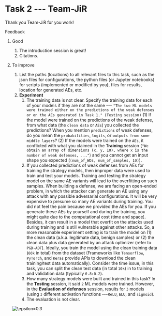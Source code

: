 # Task 2 --- Team-JiR

Thank you Team-JiR for you work!

Feedback
1. Good
    1. The introduction session is great!
    2. Citations.
2. To improve
    1. List the paths (locations) to all relevant files to this task, such as the json files for configurations, the python files (or Jupyter notebooks) for scripts (implemented or modified by you), files for results, location for generated AEs, etc.
    2. **Experiment**
        1. The training data is not clear. Specify the training data for each of your models if they are not the same --- ``"The two ML models were trained either on the predictions of the weak defenses or on the AEs generated in Task 1." (Testing session)`` (1) If the model were trained on the predictions of the weak defense, from what data (the ``clean data`` or ``AEs``) you collected the predictions? When you mention ``predictions`` of weak defenses, do you mean the ``probabilities``, ``logits``, or ``outputs from some middle layers``? (2) If the models were trained on the ``AEs``, it conflicted with what you claimed in the **Training** session (``"We obtain an array of dimensions (x, y, 10), where x is the number of weak defenses, ..."``) and you cannot get an input shape you expected (``(num_of_WDs, num_of_samples, 10)``). 
        2. If you collected predictions of weak defenses from AEs for training the strategy models, then improper data were used to train and test your models. Training and testing the strategy model on the same AE variants will lead to the overfitting on such samples. When building a defense, we are facing an open-ended problem, in which the attacker can generate an AE using any attack with any possible adversarial configurations. It will be very expensive to presume so many AE variants during training. You did not feel the pain because we provided the AEs for you. If you generate these AEs by yourself and during the training, you might quite due to the computational cost (time and space). Besides, it can result in a model that overfit on the attacks used during training and is still vulnerable against other attacks. So, a more reasonable experiment setting is to train the model on (1) the clean data (a.k.a. legitimate data, benign samples) or (2) the clean data plus data generated by an attack optimizer (refer to ``PGD-ADT``). Ideally, you train the model using the clean training data (``60k`` in total) from the dataset (Frameworks like ``Tensorflow``, ``PyTorch``, and ``Keras`` provide APIs to download the clean training/test data automatically). Consider the time issue, in this task, you can split the clean test data (in total ``10k``) in to training and validation data (typically ``0.8:0.2``).
        3. How many strategy models were built and trained in this task? In the **Testing** session, it said ``2`` ML models were trained. However, in the **Evaluation of defenses** session, results for ``3`` models (using ``3`` different activation functions ---``ReLU``, ``ELU``, and ``sigmoid``).  
        4. The evaluation is not clear.  
    
   
   ![\epsilon=0.3](https://latex.codecogs.com/svg.latex?\epsilon=0.3) 
